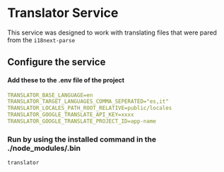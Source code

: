 # Translator Service 

This service was designed to work with translating files that were pared from the `i18next-parse`

## Configure the service

#### Add these to the .env file of the project

```yaml
TRANSLATOR_BASE_LANGUAGE=en
TRANSLATOR_TARGET_LANGUAGES_COMMA_SEPERATED="es,it"
TRANSLATOR_LOCALES_PATH_ROOT_RELATIVE=public/locales
TRANSLATOR_GOOGLE_TRANSLATE_API_KEY=xxxx
TRANSLATOR_GOOGLE_TRANSLATE_PROJECT_ID=app-name
```


### Run by using the installed command in the ./node_modules/.bin

```bash
translator
```
